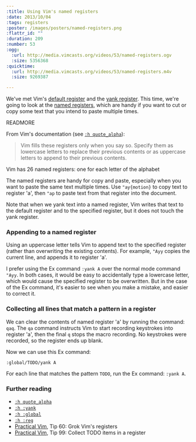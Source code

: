 ```yaml
--- 
:title: Using Vim's named registers
:date: 2013/10/04
:tags: registers
:poster: /images/posters/named-registers.png
:flattr_id: ""
:duration: 209
:number: 53
:ogg: 
  :url: http://media.vimcasts.org/videos/53/named-registers.ogv
  :size: 5356368
:quicktime: 
  :url: http://media.vimcasts.org/videos/53/named-registers.m4v
  :size: 9269387

---
```


We've met Vim's [default register][quotequote] and the [yank register][quote0]. This time, we're going to look at the [named registers][quote_alpha], which are handy if you want to cut or copy some text that you intend to paste multiple times.

[quotequote]: http://vimdoc.sourceforge.net/htmldoc/change.html#quotequote
[quote0]: http://vimdoc.sourceforge.net/htmldoc/change.html#quote0
[quote_alpha]: http://vimdoc.sourceforge.net/htmldoc/change.html#quote_alpha


READMORE


From Vim's documentation (see [`:h quote_alpha`][quote_alpha]):

> Vim fills these registers only when you say so. Specify them as lowercase letters to replace their previous contents or as uppercase letters to append to their previous contents. 

Vim has 26 named registers: one for each letter of the alphabet

The named registers are handy for copy and paste, especially when you want to paste the same text multiple times. Use `"ay{motion}` to copy text to register 'a', then `"ap` to paste text from that register into the document.

Note that when we yank text into a named register, Vim writes that text to the default register and to the specified register, but it does not touch the yank register.

### Appending to a named register

Using an uppercase letter tells Vim to append text to the specified register (rather than overwriting the existing contents). For example, `"Ayy` copies the current line, and appends it to register 'a'.

I prefer using the Ex command `:yank A` over the normal mode command `"Ayy`. In both cases, it would be easy to accidentally type a lowercase letter, which would cause the specified register to be overwritten. But in the case of the Ex command, it's easier to see when you make a mistake, and easier to correct it.

### Collecting all lines that match a pattern in a register

We can clear the contents of named register 'a' by running the command: `qaq`. The `qa` command instructs Vim to start recording keystrokes into register 'a', then the final `q` stops the macro recording. No keystrokes were recorded, so the register ends up blank.

Now we can use this Ex command:

    :global/TODO/yank A

For each line that matches the pattern `TODO`, run the Ex command: `:yank A`.

### Further reading

* [`:h quote_alpha`][quote_alpha]
* [`:h :yank`](http://vimdoc.sourceforge.net/htmldoc/change.html#:yank)
* [`:h :global`](http://vimdoc.sourceforge.net/htmldoc/repeat.html#:global)
* [`:h :reg`](http://vimdoc.sourceforge.net/htmldoc/change.html#:reg)
* [Practical Vim][pv], Tip 60: Grok Vim's registers
* [Practical Vim][pv], Tip 99: Collect TODO items in a register

[quote_alpha]: http://vimdoc.sourceforge.net/htmldoc/change.html#quote_alpha
[pv]: http://pragprog.com/book/dnvim/practical-vim
